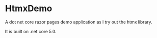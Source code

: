 # HtmxDemo
A dot net core razor pages  demo application as I try out the htmx library.

It is built on .net core 5.0.

